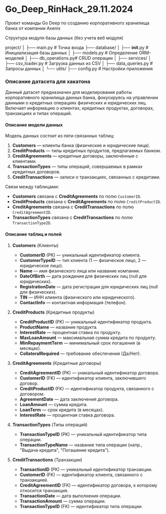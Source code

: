 # Go_Deep_RinHack_29.11.2024

Проект команды Go Deep по созданию корпоративного хранилища банка от компании Axenix
 
Структура модуля базы данных (без учета веб модуля)

project/
│
├── main.py             # Точка входа
├── database/
│   ├── __init__.py     # Инициализация базы данных
│   ├── models.py       # Определение ORM-моделей
│   ├── db_operations.py# CRUD операции
│
├── services/
│   ├── csv_loader.py   # Загрузка данных из CSV
│   ├── data_queries.py # Запросы данных
│
└── utils/
    ├── config.py       # Настройки приложения



### Описание датасета для хакатона

Данный датасет предназначен для моделирования работы корпоративного хранилища данных банка, фокусируясь на управлении данными о кредитных операциях физических и юридических лиц. Включает информацию о клиентах, кредитных продуктах, договорах, транзакциях и типах операций.

#### **Описание модели данных**
Модель данных состоит из пяти связанных таблиц: 
1. **Customers** — клиенты банка (физические и юридические лица).
2. **CreditProducts** — типы кредитных продуктов, предлагаемых банком.
3. **CreditAgreements** — кредитные договоры, заключённые с клиентами.
4. **TransactionTypes** — типы операций, совершаемых в рамках кредитных договоров.
5. **CreditTransactions** — записи о транзакциях, связанных с кредитами.

Связи между таблицами:
- **Customers** связана с **CreditAgreements** по полю `CustomerID`.
- **CreditProducts** связана с **CreditAgreements** по полю `CreditProductID`.
- **CreditAgreements** связана с **CreditTransactions** по полю `CreditAgreementID`.
- **TransactionTypes** связана с **CreditTransactions** по полю `TransactionTypeID`.

#### **Описание таблиц и полей**

1. **Customers** (Клиенты)
   - **CustomerID** (PK) — уникальный идентификатор клиента.
   - **CustomerTypeID** — тип клиента (1 — физическое лицо, 2 — юридическое лицо).
   - **Name** — имя физического лица или название компании.
   - **DateOfBirth** — дата рождения для физических лиц (null для юридических).
   - **RegistrationDate** — дата регистрации для юридических лиц (null для физических).
   - **TIN** — ИНН клиента (физического или юридического).
   - **ContactInfo** — контактная информация (телефон).

2. **CreditProducts** (Кредитные продукты)
   - **CreditProductID** (PK) — уникальный идентификатор продукта.
   - **ProductName** — название продукта.
   - **InterestRate** — процентная ставка по продукту.
   - **MaxLoanAmount** — максимальная сумма кредита по продукту.
   - **MinRepaymentTerm** — минимальный срок погашения (в месяцах).
   - **CollateralRequired** — требование обеспечения (Да/Нет).

3. **CreditAgreements** (Кредитные договоры)
   - **CreditAgreementID** (PK) — уникальный идентификатор договора.
   - **CustomerID** (FK) — идентификатор клиента, заключившего договор.
   - **CreditProductID** (FK) — идентификатор продукта, связанного с договором.
   - **AgreementDate** — дата заключения договора.
   - **LoanAmount** — сумма кредита.
   - **LoanTerm** — срок кредита (в месяцах).
   - **InterestRate** — процентная ставка договора.

4. **TransactionTypes** (Типы операций)
   - **TransactionTypeID** (PK) — уникальный идентификатор типа операции.
   - **TransactionTypeName** — название типа операции (напр., "Выдача кредита", "Погашение кредита").

5. **CreditTransactions** (Транзакции)
   - **TransactionID** (PK) — уникальный идентификатор транзакции.
   - **CustomerID** (FK) — идентификатор клиента, связанного с транзакцией.
   - **CreditAgreementID** (FK) — идентификатор договора, к которому относится транзакция.
   - **TransactionDate** — дата выполнения операции.
   - **TransactionAmount** — сумма операции.
   - **TransactionTypeID** (FK) — идентификатор типа операции.